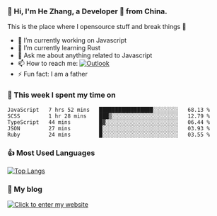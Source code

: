 ### 👋 Hi, I'm He Zhang, a Developer 🚀 from China.

This is the place where I opensource stuff and break things :rofl:

- 🔭  I’m currently working on Javascript
- 🌱  I’m currently learning Rust
- 💬  Ask me about anything related to Javascript
- 📫  How to reach me: [![Outlook](https://img.shields.io/badge/-Outlook-0078D4?style=flat&logo=Microsoft-Outlook&logoColor=white)](mailto:zhanghecool@outlook.com)
- ⚡  Fun fact: I am a father

### 💪 This week I spent my time on 
<!--START_SECTION:waka-->
```text
JavaScript   7 hrs 52 mins   █████████████████░░░░░░░░   68.13 % 
SCSS         1 hr 28 mins    ███▒░░░░░░░░░░░░░░░░░░░░░   12.79 % 
TypeScript   44 mins         █▓░░░░░░░░░░░░░░░░░░░░░░░   06.44 % 
JSON         27 mins         █░░░░░░░░░░░░░░░░░░░░░░░░   03.93 % 
Ruby         24 mins         █░░░░░░░░░░░░░░░░░░░░░░░░   03.55 % 
```
<!--END_SECTION:waka-->

### 👍 Most Used Languages
[![Top Langs](https://github-readme-stats.vercel.app/api/top-langs/?username=zhanghecool&layout=compact)](https://zhanghe.cool)

### 🌈 My blog 
[![Click to enter my website](https://cdn.jsdelivr.net/gh/zhanghecool/assets/images/gif/zhanghecools.gif)](https://zhanghe.cool)
